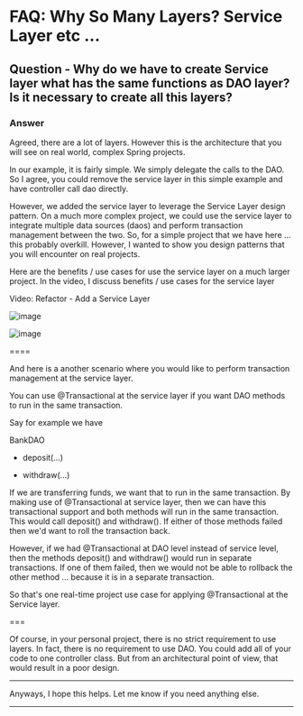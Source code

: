 # FAQ: Why So Many Layers? Service Layer etc ...
## Question - Why do we have to create Service layer what has the same functions as DAO layer? Is it necessary to create all this layers?

### Answer

Agreed, there are a lot of layers. However this is the architecture that you will see on real world, complex Spring projects.

In our example, it is fairly simple. We simply delegate the calls to the DAO. So I agree, you could remove the service layer in this simple example and have controller call dao directly.

However, we added the service layer to leverage the Service Layer design pattern. On a much more complex project, we could use the service layer to integrate multiple data sources (daos) and perform transaction management between the two. So, for a simple project that we have here ... this probably overkill. However, I wanted to show you design patterns that you will encounter on real projects.

Here are the benefits / use cases for use the service layer on a much larger project. In the video, I discuss benefits / use cases for the service layer

Video: Refactor - Add a Service Layer

![image](https://user-images.githubusercontent.com/48476504/136172469-0e51dabb-99c2-4951-8177-4553c14975dc.png)

![image](https://user-images.githubusercontent.com/48476504/136172481-84513aa9-91d5-4536-b602-4e2123793f49.png)



====

And here is a another scenario where you would like to perform transaction management at the service layer.

You can use @Transactional at the service layer if you want DAO methods to run in the same transaction.

Say for example we have

BankDAO

- deposit(...)

- withdraw(...)

If we are transferring funds, we want that to run in the same transaction. By making use of @Transactional at service layer, then we can have this transactional support and both methods will run in the same transaction. This would call deposit() and withdraw(). If either of those methods failed then we'd want to roll the transaction back.

However, if we had @Transactional at DAO level instead of service level, then the methods deposit() and withdraw() would run in separate transactions. If one of them failed, then we would not be able to rollback the other method ... because it is in a separate transaction.

So that's one real-time project use case for applying @Transactional at the Service layer.

===

Of course, in your personal project, there is no strict requirement to use layers. In fact, there is no requirement to use DAO. You could add all of your code to one controller class. But from an architectural point of view, that would result in a poor design.

---

Anyways, I hope this helps. Let me know if you need anything else.

---
